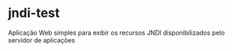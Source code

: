 jndi-test
=========

Aplicação Web simples para exibir os recursos JNDI disponibilizados pelo servidor de aplicações
